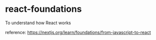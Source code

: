 # react-foundations
To understand how React works

reference: https://nextjs.org/learn/foundations/from-javascript-to-react
